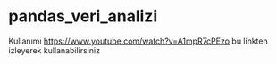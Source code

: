 # pandas_veri_analizi
Kullanımı https://www.youtube.com/watch?v=A1mpR7cPEzo 
bu linkten izleyerek kullanabilirsiniz
